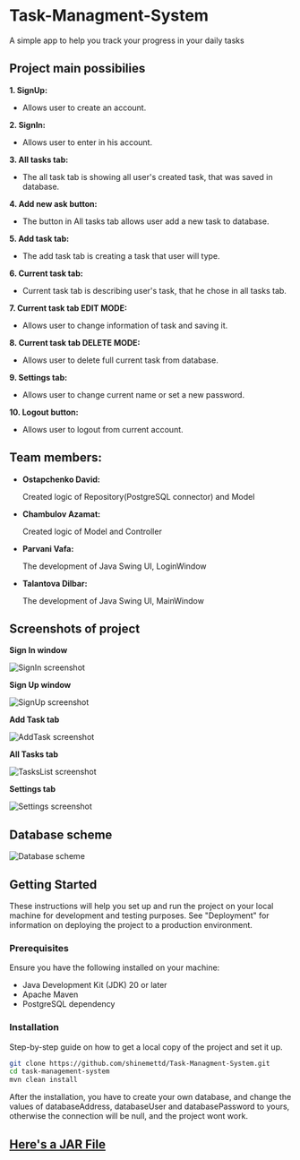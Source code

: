 # Task-Managment-System

A simple app to help you track your progress in your daily tasks

## Project main possibilies

**1. SignUp:**
  - Allows user to create an account.
    
**2. SignIn:**
  - Allows user to enter in his account.
    
**3. All tasks tab:**
  - The all task tab is showing all user's created task, that was saved in database.

**4. Add new ask button:**
  - The button in All tasks tab allows user add a new task to database.

**5. Add task tab:**
  - The add task tab is creating a task that user will type.
    
**6. Current task tab:**
  - Current task tab is describing user's task, that he chose in all tasks tab.

**7. Current task tab EDIT MODE:**
  - Allows user to change information of task and saving it.

**8. Current task tab DELETE MODE:**
  - Allows user to delete full current task from database.

**9. Settings tab:**
  - Allows user to change current name or set a new password.

**10. Logout button:**
  - Allows user to logout from current account.

## Team members:
- **Ostapchenko David:**

  Created logic of Repository(PostgreSQL connector) and Model
- **Chambulov Azamat:**

  Created logic of Model and Controller
- **Parvani Vafa:**

  The development of Java Swing UI, LoginWindow
- **Talantova Dilbar:**

  The development of Java Swing UI, MainWindow


## Screenshots of project

**Sign In window**

![SignIn screenshot](https://sun9-2.userapi.com/impg/XKwnLqgQqw5v8bi4tYgYHl0mUEwtQ2riJhhmkQ/vZxP-SNOALI.jpg?size=426x259&quality=96&sign=549d8fa803d3e72ec6623301c8e20459)

**Sign Up window**

![SignUp screenshot](https://sun9-43.userapi.com/impg/Qm87QMevWOBOVv3qZJnqHJErPjrVDcz-Ztav7w/tMfiU9jJIuE.jpg?size=380x388&quality=96&sign=1d504ac8ee8afb0efe44903adfd93e9a)

**Add Task tab**

![AddTask screenshot](https://sun9-9.userapi.com/impg/B64toRnjrGWGdyu1kh-HX4ewqGG8urYOgKP8ww/FMaFhpok2J4.jpg?size=1258x668&quality=96&sign=c126602dfdd95694477cef3d2a50ac48)

**All Tasks tab**

![TasksList screenshot](https://sun9-17.userapi.com/impg/XXyAbAfrKW9p2FbbeZsuq65hX81b6IeAiPfZUA/1Qx1Q2sggfM.jpg?size=1264x681&quality=96&sign=d99ef9e8ce5bdf123ef9e9e0f2625d92)

**Settings tab**

![Settings screenshot](https://sun9-58.userapi.com/impg/iSRjdHbiv2Kxxd1kLKu6IbsdSUUOXavJJI0MIA/awqewRQfsDY.jpg?size=1261x679&quality=96&sign=41472817c0b9e9cda0c4a05130f2b491)


## Database scheme

![Database scheme](https://sun9-33.userapi.com/impg/n2AmWlHBQQVTa-7XIka1CiDeMBgPrYz4w8EQHA/l3QXUo8tnDA.jpg?size=1140x661&quality=96&sign=d6b8d846bde7ae9d493a030316dad1ed)


## Getting Started

These instructions will help you set up and run the project on your local machine for development and testing purposes. See "Deployment" for information on deploying the project to a production environment.


### Prerequisites

Ensure you have the following installed on your machine:

- Java Development Kit (JDK) 20 or later
- Apache Maven 
- PostgreSQL dependency

### Installation

Step-by-step guide on how to get a local copy of the project and set it up.

```bash
git clone https://github.com/shinemettd/Task-Managment-System.git
cd task-management-system
mvn clean install

```
After the installation, you have to create your own database, and change the values of databaseAddress, databaseUser and databasePassword to yours, otherwise the connection will be null, and the project wont work.

## **[Here's a JAR File ](https://drive.google.com/file/d/1ch_p7Ccu45q1pntxhc-DBvoVbA0nVUO)**

